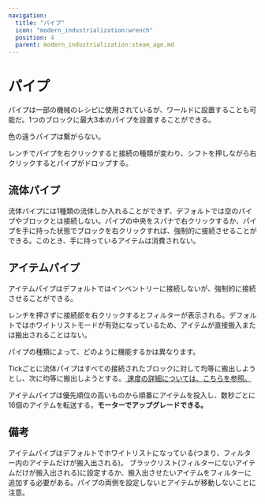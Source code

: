```yaml
---
navigation:
  title: "パイプ"
  icon: "modern_industrialization:wrench"
  position: 4
  parent: modern_industrialization:steam_age.md
---
```


# パイプ

パイプは一部の機械のレシピに使用されているが、ワールドに設置することも可能だ。1つのブロックに最大3本のパイプを設置することができる。

色の違うパイプは繋がらない。

レンチでパイプを右クリックすると接続の種類が変わり、シフトを押しながら右クリックするとパイプがドロップする。

## 流体パイプ

<ItemImage id="modern_industrialization:fluid_pipe" />

流体パイプには1種類の流体しか入れることができず、デフォルトでは空のパイプやブロックとは接続しない。パイプの中央をスパナで右クリックするか、パイプを手に持った状態でブロックを右クリックすれば、強制的に接続させることができる。このとき、手に持っているアイテムは消費されない。

## アイテムパイプ

<ItemImage id="modern_industrialization:item_pipe" />

アイテムパイプはデフォルトではインベントリーに接続しないが、強制的に接続させることができる。

レンチを押さずに接続部を右クリックするとフィルターが表示される。デフォルトではホワイトリストモードが有効になっているため、アイテムが直接搬入または搬出されることはない。

パイプの種類によって、どのように機能するかは異なります。

Tickごとに流体パイプはすべての接続されたブロックに対して均等に搬出しようとし、次に均等に搬出しようとする。[ 速度の詳細については、こちらを参照。](../midgame/fluid_transfer.md)

アイテムパイプは優先順位の高いものから順番にアイテムを投入し、数秒ごとに16個のアイテムを転送する。**モーターでアップグレードできる。**

## 備考

アイテムパイプはデフォルトでホワイトリストになっている(つまり、フィルター内のアイテムだけが搬入出される)。 ブラックリスト(フィルターにないアイテムだけが搬入出される)に設定するか、搬入出させたいアイテムをフィルターに追加する必要がある。パイプの両側を設定しないとアイテムが移動しないことに注意。

